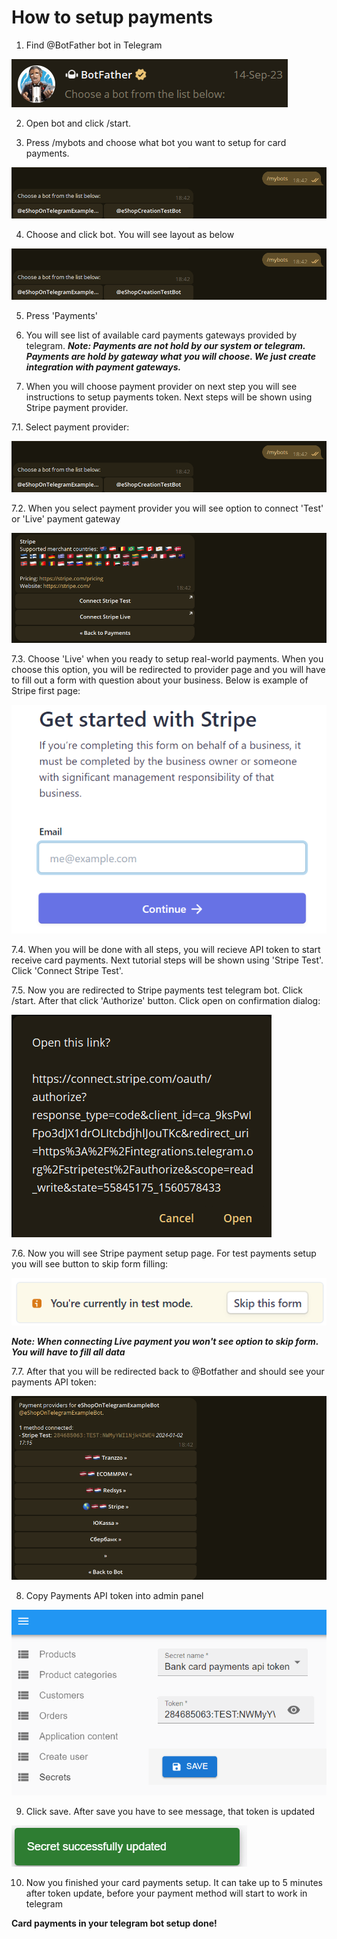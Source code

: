 # How to setup payments

1. Find @BotFather bot in Telegram

![Bot father](../assets/common/bot-father.png)

2. Open bot and click /start.

3. Press /mybots and choose what bot you want to setup for card payments.

![My bots choose](../assets/card-payments-setup/my-bots-choose.png)

4. Choose and click bot. You will see layout as below

![Selected bot](../assets/card-payments-setup/my-bots-choose.png)

5. Press 'Payments'

6. You will see list of available card payments gateways provided by telegram.
   ***Note: Payments are not hold by our system or telegram. Payments are hold by gateway what you will choose. We just create integration with payment gateways.***

7. When you will choose payment provider on next step you will see instructions to setup payments token. Next steps will be shown using Stripe payment provider.

7.1. Select payment provider:

![Selected payment provider](../assets/card-payments-setup/my-bots-choose.png)

7.2. When you select payment provider you will see option to connect 'Test' or 'Live' payment gateway

![Test or live](../assets/card-payments-setup/connect-test-or-live-payments.png)

7.3. Choose 'Live' when you ready to setup real-world payments. When you choose this option, you will be redirected to provider page and you will have to fill out a form with question about your business. Below is example of Stripe first page:

![Stripe live payments](../assets/card-payments-setup/stripe-live-payments-setup-page.png)

7.4. When you will be done with all steps, you will recieve API token to start receive card payments. Next tutorial steps will be shown using 'Stripe Test'. Click 'Connect Stripe Test'.

7.5. Now you are redirected to Stripe payments test telegram bot. Click /start. After that click 'Authorize' button. Click open on confirmation dialog:

![Stripe bot confirmation dialog](../assets/card-payments-setup/stripe-bot-confirmation-dialog.png)

7.6. Now you will see Stripe payment setup page. For test payments setup you will see button to skip form filling:

![Skip stripe form filling](../assets/card-payments-setup/skip-stripe-form-filling.png)

   ***Note: When connecting Live payment you won't see option to skip form. You will have to fill all data***

7.7. After that you will be redirected back to @Botfather and should see your payments API token:

![Payments api token](../assets/card-payments-setup/ready-payments-api-token.png)

8. Copy Payments API token into admin panel

![Payments api token](../assets/card-payments-setup/admin-panel-payments-token-setup.png)

9. Click save. After save you have to see message, that token is updated

![Token updated](../assets/common/token-updated-successfully-message.png)

10. Now you finished your card payments setup. It can take up to 5 minutes after token update, before your payment method will start to work in telegram

**Card payments in your telegram bot setup done!**